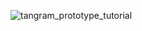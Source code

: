 ![tangram_prototype_tutorial](https://user-images.githubusercontent.com/40486188/77292740-e6f0e600-6d06-11ea-823c-4f019fc6128a.gif)
